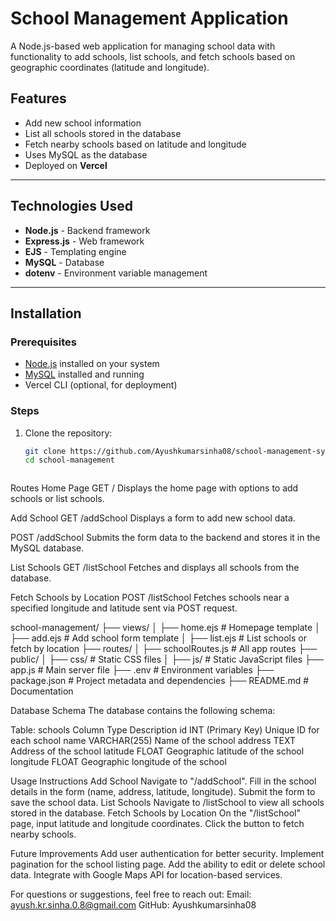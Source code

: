 # School Management Application

A Node.js-based web application for managing school data with functionality to add schools, list schools, and fetch schools based on geographic coordinates (latitude and longitude).

## Features
- Add new school information
- List all schools stored in the database
- Fetch nearby schools based on latitude and longitude
- Uses MySQL as the database
- Deployed on **Vercel**

---

## Technologies Used
- **Node.js** - Backend framework
- **Express.js** - Web framework
- **EJS** - Templating engine
- **MySQL** - Database
- **dotenv** - Environment variable management

---

## Installation

### Prerequisites
- [Node.js](https://nodejs.org/) installed on your system
- [MySQL](https://www.mysql.com/) installed and running
- Vercel CLI (optional, for deployment)

### Steps
1. Clone the repository:
   ```bash
   git clone https://github.com/Ayushkumarsinha08/school-management-system.git
   cd school-management



Routes
Home Page
GET /
Displays the home page with options to add schools or list schools.

Add School
GET /addSchool
Displays a form to add new school data.

POST /addSchool
Submits the form data to the backend and stores it in the MySQL database.

List Schools
GET /listSchool
Fetches and displays all schools from the database.

Fetch Schools by Location
POST /listSchool
Fetches schools near a specified longitude and latitude sent via POST request.



school-management/
├── views/
│   ├── home.ejs         # Homepage template
│   ├── add.ejs          # Add school form template
│   ├── list.ejs         # List schools or fetch by location
├── routes/
│   ├── schoolRoutes.js  # All app routes
├── public/
│   ├── css/             # Static CSS files
│   ├── js/              # Static JavaScript files
├── app.js               # Main server file
├── .env                 # Environment variables
├── package.json         # Project metadata and dependencies
├── README.md            # Documentation


Database Schema
The database contains the following schema:

Table: schools
Column	Type	Description
id	INT (Primary Key)         	Unique ID for each school
name	VARCHAR(255)            	Name of the school
address	TEXT	                  Address of the school
latitude	FLOAT	                Geographic latitude of the school
longitude	FLOAT	                Geographic longitude of the school


Usage Instructions
Add School
Navigate to "/addSchool".
Fill in the school details in the form (name, address, latitude, longitude).
Submit the form to save the school data.
List Schools
Navigate to /listSchool to view all schools stored in the database.
Fetch Schools by Location
On the "/listSchool" page, input latitude and longitude coordinates.
Click the button to fetch nearby schools.


Future Improvements
Add user authentication for better security.
Implement pagination for the school listing page.
Add the ability to edit or delete school data.
Integrate with Google Maps API for location-based services.


For questions or suggestions, feel free to reach out:
Email: ayush.kr.sinha.0.8@gmail.com
GitHub: Ayushkumarsinha08


